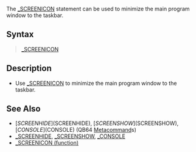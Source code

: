 The [_SCREENICON](_SCREENICON) statement can be used to minimize the main program window to the taskbar.

## Syntax

>  [_SCREENICON](_SCREENICON)

## Description

* Use [_SCREENICON](_SCREENICON) to minimize the main program window to the taskbar. 

## See Also

* [$SCREENHIDE]($SCREENHIDE), [$SCREENSHOW]($SCREENSHOW), [$CONSOLE]($CONSOLE) (QB64 [Metacommand](Metacommand)s)
* [_SCREENHIDE](_SCREENHIDE), [_SCREENSHOW](_SCREENSHOW), [_CONSOLE](_CONSOLE)
* [_SCREENICON (function)](_SCREENICON-(function))

